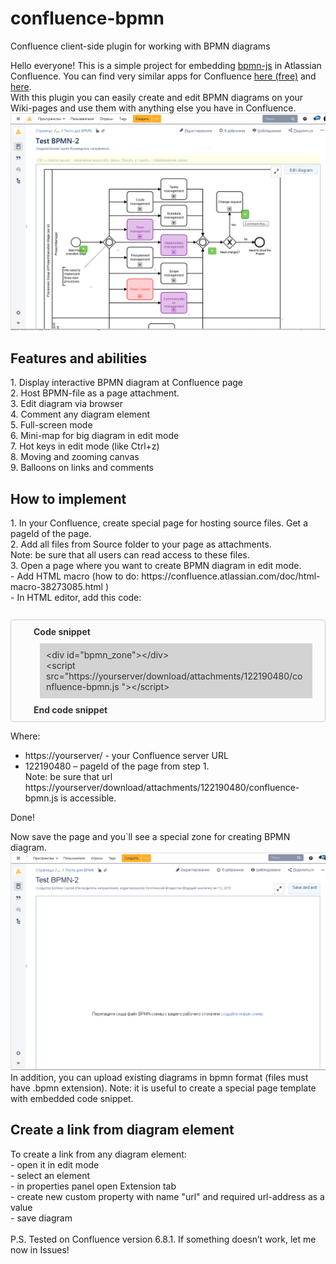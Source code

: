 # confluence-bpmn
Confluence client-side plugin for working with BPMN diagrams


Hello everyone!
This is a simple project for embedding <a href="https://github.com/bpmn-io/bpmn-js">bpmn-js</a> in Atlassian Confluence. You can find very similar apps for Confluence <a href="https://marketplace.atlassian.com/apps/1215543/bpmn-modeler-free?hosting=server&tab=overview">here (free)</a> and <a href="https://marketplace.atlassian.com/apps/1219284/bpmn-modeler-enterprise?hosting=datacenter&tab=overview">here</a>.</br>
With this plugin you can easily create and edit BPMN diagrams on your Wiki-pages and use them with anything else you have in Confluence.
</br>
<img src="imgs/screen_1.png"/>

<h2>Features and abilities</h2>
1. Display interactive BPMN diagram at Confluence page </br>
2. Host BPMN-file as a page attachment. </br>
3. Edit diagram via browser </br>
4. Comment any diagram element </br>
5. Full-screen mode </br>
6. Mini-map for big diagram in edit mode </br>
7. Hot keys in edit mode (like Ctrl+z) </br>
8. Moving and zooming canvas </br>
9. Balloons on links and comments </br>

<h2>How to implement</h2>
1. In your Confluence, create special page for hosting source files. Get a pageId of the page.</br>
2. Add all files from Source folder to your page as attachments.</br>
Note: be sure that all users can read access to these files.</br>
3. Open a page where you want to create BPMN diagram in edit mode.</br>
- Add HTML macro (how to do: https://confluence.atlassian.com/doc/html-macro-38273085.html ) </br>
- In HTML editor, add this code:</br>
</br>
<div style="background-color: #fcfcfc;
    border-color: #aab8c6;
    background: #fcfcfc;
    border: 1px solid #ccc;
    -moz-border-radius: 5px;
    -webkit-border-radius: 5px;
    border-radius: 5px;
    color: #333;
    margin: 10px 0 1em 0;
    min-height: 20px;
    padding: 10px 10px 10px 36px;
    position: relative;">
<b>Code snippet</b>
<div style="background-color:lightgrey; padding:10px; margin:10px">
&lt;div id=&quot;bpmn_zone&quot;&gt;&lt;/div&gt;</br>
&lt;script src=&quot;https://yourserver/download/attachments/122190480/confluence-bpmn.js &quot;&gt;&lt;/script&gt;</br>
</div>
<b>End code snippet</b>
</div>

Where:
-	https://yourserver/ - your Confluence server URL
-	122190480 – pageId of the page from step 1.</br>
Note: be sure that url https://yourserver/download/attachments/122190480/confluence-bpmn.js is accessible. 

Done!

Now save the page and you`ll see a special zone for creating BPMN diagram.
<img src="imgs/screen_2.png"/>
In addition, you can upload existing diagrams in bpmn format (files must have .bpmn extension).
Note: it is useful to create a special page template with embedded code snippet.

<h2>Create a link from diagram element</h2>
To create a link from any diagram element:</br>
- open it in edit mode</br>
- select an element</br>
- in properties panel open Extension tab</br>
- create new custom property with name "url" and required url-address as a value</br>
- save diagram</br>
</br>
P.S. Tested on Confluence version 6.8.1. If something doesn’t work, let me now in Issues!

